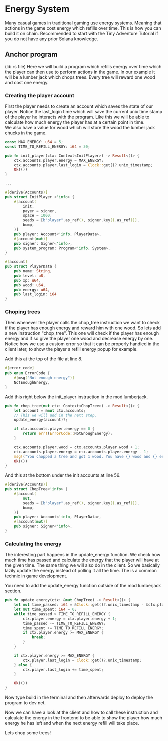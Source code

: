 # Energy System

Many casual games in traditional gaming use energy systems. Meaning that actions in the game cost energy which refills over time. This is how you can build it on chain.
Recommended to start with the Tiny Adventure Tutorial if you do not have any prior Solana knowledge.

## Anchor program

(lib.rs file)
Here we will build a program which refills energy over time which the player can then use to perform actions in the game.
In our example it will be a lumber jack which chops trees. Every tree will reward one wood and cost one energy.

### Creating the player account

First the player needs to create an account which saves the state of our player. Notice the last_login time which will save the current unix time stamp of the player he interacts with the program.
Like this we will be able to calculate how much energy the player has at a certain point in time.  
We also have a value for wood which will store the wood the lumber jack chucks in the game.

```rs
const MAX_ENERGY: u64 = 5;
const TIME_TO_REFILL_ENERGY: i64 = 30;

pub fn init_player(ctx: Context<InitPlayer>) -> Result<()> {
    ctx.accounts.player.energy = MAX_ENERGY;
    ctx.accounts.player.last_login = Clock::get()?.unix_timestamp;
    Ok(())
}

...

#[derive(Accounts)]
pub struct InitPlayer <'info> {
    #[account(
        init,
        payer = signer,
        space = 1000,
        seeds = [b"player".as_ref(), signer.key().as_ref()],
        bump,
    )]
    pub player: Account<'info, PlayerData>,
    #[account(mut)]
    pub signer: Signer<'info>,
    pub system_program: Program<'info, System>,
}

#[account]
pub struct PlayerData {
    pub name: String,
    pub level: u8,
    pub xp: u64,
    pub wood: u64,
    pub energy: u64,
    pub last_login: i64
}
```

### Choping trees

Then whenever the player calls the chop_tree instruction we want to check if the player has enough energy and reward him with one wood.
So lets add a new instruction "chop_tree". This one will check if the player has enough energy and if so give the player one wood and decrease energy by one. Notice how we use a custom error so that it can be properly handled in the client later, to show the player a refill energy popup for example.

Add this at the top of the file at line 8.

```rs
#[error_code]
pub enum ErrorCode {
    #[msg("Not enough energy")]
    NotEnoughEnergy,
}
```

Add this right below the init_player instruction in the mod lumberjack.

```rs
pub fn chop_tree(mut ctx: Context<ChopTree>) -> Result<()> {
    let account = &mut ctx.accounts;
    // This we will add in the next step.
    update_energy(account)?;

    if ctx.accounts.player.energy == 0 {
        return err!(ErrorCode::NotEnoughEnergy);
    }

    ctx.accounts.player.wood = ctx.accounts.player.wood + 1;
    ctx.accounts.player.energy = ctx.accounts.player.energy - 1;
    msg!("You chopped a tree and got 1 wood. You have {} wood and {} energy left.", ctx.accounts.player.wood, ctx.accounts.player.energy);
    Ok(())
}
```

And this at the bottom under the init accounts at line 56.

```rs
#[derive(Accounts)]
pub struct ChopTree<'info> {
    #[account(
        mut,
        seeds = [b"player".as_ref(), signer.key().as_ref()],
        bump,
    )]
    pub player: Account<'info, PlayerData>,
    #[account(mut)]
    pub signer: Signer<'info>,
}
```

### Calculating the energy

The interesting part happens in the update_energy function. We check how much time has passed and calculate the energy that the player will have at the given time.
The same thing we will also do in the client. So we basically lazily update the energy instead of polling it all the time.
The is a common technic in game development.

You need to add the update_energy function outside of the mod lumberjack section.

```rs
pub fn update_energy(ctx: &mut ChopTree) -> Result<()> {
    let mut time_passed: i64 = &Clock::get()?.unix_timestamp - &ctx.player.last_login;
    let mut time_spent: i64 = 0;
    while time_passed > TIME_TO_REFILL_ENERGY {
        ctx.player.energy = ctx.player.energy + 1;
        time_passed -= TIME_TO_REFILL_ENERGY;
        time_spent += TIME_TO_REFILL_ENERGY;
        if ctx.player.energy >= MAX_ENERGY {
            break;
        }
    }

    if ctx.player.energy >= MAX_ENERGY {
        ctx.player.last_login = Clock::get()?.unix_timestamp;
    } else {
        ctx.player.last_login += time_spent;
    }

    Ok(())
}
```

Now type build in the terminal and then afterwards deploy to deploy the program to dev net.

Now we can have a look at the client and how to call these instruction and calculate the energy in the frontend to be able to show the player how much energy he has left and when the next energy refill will take place.

Lets chop some trees!
